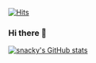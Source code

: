 [![Hits](https://hits.seeyoufarm.com/api/count/incr/badge.svg?url=https%3A%2F%2Fgithub.com%2Fcliche90&count_bg=%2379C83D&title_bg=%23555555&icon=&icon_color=%23E7E7E7&title=hits&edge_flat=false)](https://hits.seeyoufarm.com)

### Hi there 👋

[![snacky's GitHub stats](https://github-readme-stats.vercel.app/api?username=snacky)](https://github.com/anuraghazra/github-readme-stats)
